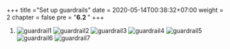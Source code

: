 +++
title ="Set up guardrails"
date = 2020-05-14T00:38:32+07:00
weight = 2
chapter = false
pre = "<b>6.2 </b>"
+++

1.  ![guardrail1](/images/6/guardrail1.png?width=90pc)
    ![guardrail2](/images/6/guardrail2.png?width=90pc)
    ![guardrail3](/images/6/guardrail3.png?width=90pc)
    ![guardrail4](/images/6/guardrail4.png?width=90pc)
    ![guardrail5](/images/6/guardrail5.png?width=90pc)
    ![guardrail6](/images/6/guardrail6.png?width=90pc)
    ![guardrail7](/images/6/guardrail7.png?width=91pc)
